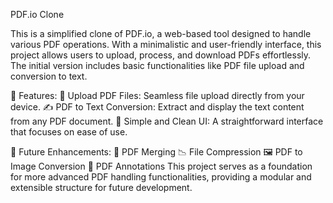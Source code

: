 PDF.io Clone

This is a simplified clone of PDF.io, a web-based tool designed to handle various PDF operations. With a minimalistic and user-friendly interface, this project allows users to upload, process, and download PDFs effortlessly. The initial version includes basic functionalities like PDF file upload and conversion to text.

🚀 Features:
  📄 Upload PDF Files: Seamless file upload directly from your device.
  ✍️ PDF to Text Conversion: Extract and display the text content from any PDF document.
  🎨 Simple and Clean UI: A straightforward interface that focuses on ease of use.

🔧 Future Enhancements:
  🔗 PDF Merging
  📉 File Compression
  🖼️ PDF to Image Conversion
  📝 PDF Annotations
This project serves as a foundation for more advanced PDF handling functionalities, providing a modular and extensible structure for future development.
